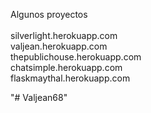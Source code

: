 Algunos proyectos
<br><br>
silverlight.herokuapp.com<br>
valjean.herokuapp.com<br>
thepublichouse.herokuapp.com<br>
chatsimple.herokuapp.com<br>
flaskmaythal.herokuapp.com

"# Valjean68" 
